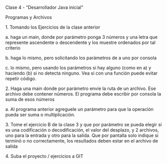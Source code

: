 ﻿

Clase 4 - “Desarrollador Java inicial”

Programas y Archivos

1\. Tomando los Ejercicios de la clase anterior

a. haga un main, donde por parámetro ponga 3 números y una letra que represente ascendente o descendente y los muestre ordenados por tal criterio

b. haga lo mismo, pero solicitando los parámetros de a uno por consola

c. lo mismo, pero usando los parámetros si hay alguno (como en a) y haciendo (b) si no detecta ninguno. Vea si con una función puede evitar repetir código.

2\. Haga una main donde por parámetro envíe la ruta de un archivo. Ese archivo debe contener números. El programa debe escribir por consola la suma de esos números

a. Al programa anterior agreguele un parámetro para que la operación pueda ser suma o multiplicación.

3\. Tome el ejercicio B de la clase 3 y que por parámetro se pueda elegir si es una codificación o decodificación, el valor del desplazo, y 2 archivos, uno para la entrada y otro para la salida. Que por pantalla solo indique si terminó o no correctamente, los resultados deben estar en el archivo de salida

4\. Suba el proyecto / ejercicios a GIT


